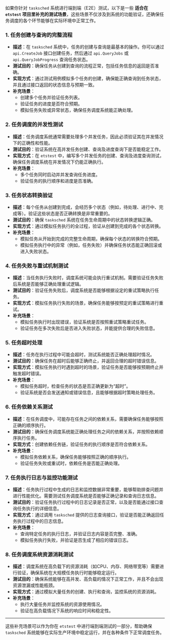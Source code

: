 
如果你针对 `tasksched` 系统进行端到端（E2E）测试，以下是一些 **适合在 `etstest` 项目里补充的测试场景**，这些场景不仅涉及到系统的功能验证，还确保任务调度的各个环节能够在实际环境中正常工作。

### 1. **任务创建与查询的完整流程**
   - **描述**：在 `tasksched` 系统中，任务的创建与查询是最基本的操作。你可以通过 `api.CreateJob` 接口创建任务，然后通过 `api.QueryJobs` 或 `api.QueryJobProgress` 查询任务状态。
   - **测试目的**：确保任务从创建到查询的流程正常，包括任务信息的返回是否准确。
   - **实现方式**：通过测试用例模拟多个任务的创建，确保能正确查询到任务状态，并且通过接口返回的状态信息与预期一致。
   - **补充场景**：
     - 创建多个任务并验证任务列表。
     - 验证任务的进度是否符合预期。
     - 模拟任务失败或异常状态，确保任务调度系统能正确处理。

### 2. **任务调度的并发性测试**
   - **描述**：任务调度系统通常需要处理多个并发任务，因此必须验证其在并发情况下的正确性和性能。
   - **测试目的**：验证系统在高并发任务创建、查询及进度查询下是否能稳定工作。
   - **实现方式**：在 `etstest` 中，编写多个并发任务的创建、查询及进度查询测试，确保任务调度系统在并发情况下仍能正确执行。
   - **补充场景**：
     - 多个任务同时启动并并发查询任务进度。
     - 验证任务的执行顺序和进度是否准确。

### 3. **任务状态转换验证**
   - **描述**：每个任务从创建到完成，会经历多个状态（例如，待处理、进行中、完成等）。验证这些状态是否正确转换是非常重要的。
   - **测试目的**：确保 `tasksched` 系统在任务生命周期中的状态转换逻辑正确。
   - **实现方式**：通过模拟任务执行的全过程，验证从创建到完成的各个状态转换。
   - **补充场景**：
     - 模拟任务从开始到完成的完整生命周期，确保每个状态的转换符合预期。
     - 模拟任务执行中的异常（例如，任务失败）并确保任务状态能正确回滚或进入失败状态。

### 4. **任务失败与重试机制测试**
   - **描述**：当任务执行失败时，调度系统可能会执行重试机制。需要验证任务失败后系统是否能够正确处理重试逻辑。
   - **测试目的**：验证任务失败后，调度系统是否能够根据设定的重试策略执行任务。
   - **实现方式**：模拟任务执行失败的场景，确保任务能够按预定的重试策略进行重试。
   - **补充场景**：
     - 模拟任务执行时出现错误，验证系统是否按照重试策略重试任务。
     - 验证任务在多次失败后是否进入失败状态，并能提供合理的失败信息。

### 5. **任务超时处理**
   - **描述**：任务在执行过程中可能会超时，测试系统能否正确处理超时情况。
   - **测试目的**：确保任务在超时后能够正确终止，并返回合理的超时错误信息。
   - **实现方式**：模拟任务执行时遇到超时的场景，验证任务是否能够按预期终止并触发超时错误。
   - **补充场景**：
     - 模拟任务超时，检查任务的状态是否正确更新为“超时”。
     - 验证系统是否会发送通知或错误信息，且能够根据超时策略处理任务。

### 6. **任务依赖关系测试**
   - **描述**：在任务调度中，可能存在任务之间的依赖关系，需要确保任务能够按照正确的顺序执行。
   - **测试目的**：确保任务调度系统能正确处理任务之间的依赖关系，并按照依赖顺序执行任务。
   - **实现方式**：创建依赖任务链，验证任务的执行顺序是否符合依赖关系。
   - **补充场景**：
     - 模拟任务依赖关系，确保任务能够按照正确的顺序执行。
     - 验证任务失败或重试时，依赖任务是否能正确处理。

### 7. **任务执行日志与监控功能测试**
   - **描述**：任务执行过程中生成的日志和监控数据非常重要，能够帮助排查问题并进行性能优化。需要测试任务调度系统是否能够正确记录和查询日志信息。
   - **测试目的**：验证任务执行过程中的日志记录是否正常，以及是否能通过接口查询任务执行的详细信息。
   - **实现方式**：通过调用 `tasksched` 提供的日志查询接口，验证是否能正确返回任务执行过程中的日志信息。
   - **补充场景**：
     - 查询特定任务的执行日志，并验证日志内容是否完整、准确。
     - 模拟任务执行失败，并验证是否生成了相应的错误日志。

### 8. **任务调度系统资源消耗测试**
   - **描述**：调度系统在高负载下的资源消耗（如CPU、内存、网络带宽等）需要进行验证，确保系统在大规模任务执行时能够稳定运行。
   - **测试目的**：确保系统能够在高并发、高负载的情况下正常工作，并且不会出现资源泄漏或性能瓶颈。
   - **实现方式**：通过模拟大量任务的创建、执行和查询，监控系统的资源消耗。
   - **补充场景**：
     - 执行大量任务并监控系统的资源使用情况。
     - 验证在高负载情况下系统的响应时间和稳定性。

---

这些补充场景可以作为你在 `etstest` 中进行端到端测试的一部分，帮助确保 `tasksched` 系统能够在实际生产环境中稳定运行，并在各种条件下正常调度任务。